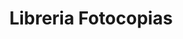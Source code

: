---
title: "Libreria Fotocopias"
url: /ciudad-satelite/libreria-fotocopias/
shop: material de oficina
---